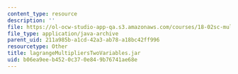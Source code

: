 ```yaml
---
content_type: resource
description: ''
file: https://ol-ocw-studio-app-qa.s3.amazonaws.com/courses/18-02sc-multivariable-calculus-fall-2010/b06ea9eeb4520c370e849b76741ae68e_lagrangeMultipliersTwoVariables.jar
file_type: application/java-archive
parent_uid: 211a985b-a1cd-42a3-ab78-a18bc42ff996
resourcetype: Other
title: lagrangeMultipliersTwoVariables.jar
uid: b06ea9ee-b452-0c37-0e84-9b76741ae68e
---
```

